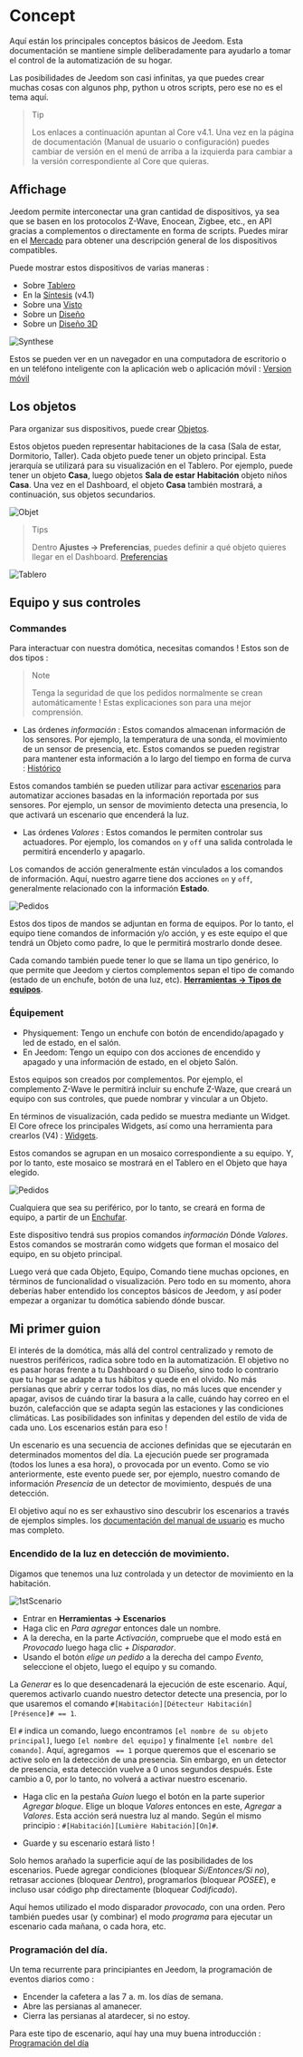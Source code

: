 # Concept

Aquí están los principales conceptos básicos de Jeedom. Esta documentación se mantiene simple deliberadamente para ayudarlo a tomar el control de la automatización de su hogar.

Las posibilidades de Jeedom son casi infinitas, ya que puedes crear muchas cosas con algunos php, python u otros scripts, pero ese no es el tema aquí.

> Tip
>
> Los enlaces a continuación apuntan al Core v4.1. Una vez en la página de documentación (Manual de usuario o configuración) puedes cambiar de versión en el menú de arriba a la izquierda para cambiar a la versión correspondiente al Core que quieras.

## Affichage

Jeedom permite interconectar una gran cantidad de dispositivos, ya sea que se basen en los protocolos Z-Wave, Enocean, Zigbee, etc., en API gracias a complementos o directamente en forma de scripts. Puedes mirar en el [Mercado](https://market.jeedom.com/) para obtener una descripción general de los dispositivos compatibles.

Puede mostrar estos dispositivos de varias maneras :

- Sobre [Tablero](/es_ES/core/4.1/dashboard)
- En la [Síntesis](/es_ES/core/4.1/overview) (v4.1)
- Sobre una [Visto](/es_ES/core/4.1/view)
- Sobre un [Diseño](/es_ES/core/4.1/design)
- Sobre un [Diseño 3D](/es_ES/core/4.1/design3d)

![Synthese](images/concept-synthese.jpg)

Estos se pueden ver en un navegador en una computadora de escritorio o en un teléfono inteligente con la aplicación web o aplicación móvil : [Version móvil](/es_ES/mobile/index)

## Los objetos

Para organizar sus dispositivos, puede crear [Objetos](/es_ES/core/4.1/object).

Estos objetos pueden representar habitaciones de la casa (Sala de estar, Dormitorio, Taller). Cada objeto puede tener un objeto principal. Esta jerarquía se utilizará para su visualización en el Tablero. Por ejemplo, puede tener un objeto **Casa**, luego objetos **Sala de estar** **Habitación** objeto niños **Casa**. Una vez en el Dashboard, el objeto **Casa** también mostrará, a continuación, sus objetos secundarios.

![Objet](images/concept-objet.jpg)

> Tips
>
> Dentro **Ajustes → Preferencias**, puedes definir a qué objeto quieres llegar en el Dashboard. [Preferencias](/es_ES/core/4.1/profils)

![Tablero](images/concept-dashboard.jpg)

## Equipo y sus controles

### Commandes

Para interactuar con nuestra domótica, necesitas comandos ! Estos son de dos tipos :

> Note
>
> Tenga la seguridad de que los pedidos normalmente se crean automáticamente ! Estas explicaciones son para una mejor comprensión.

- Las órdenes *información* :
Estos comandos almacenan información de los sensores. Por ejemplo, la temperatura de una sonda, el movimiento de un sensor de presencia, etc.
Estos comandos se pueden registrar para mantener esta información a lo largo del tiempo en forma de curva : [Histórico](/es_ES/core/4.1/history)

Estos comandos también se pueden utilizar para activar [escenarios](/es_ES/core/4.1/scenario) para automatizar acciones basadas en la información reportada por sus sensores. Por ejemplo, un sensor de movimiento detecta una presencia, lo que activará un escenario que encenderá la luz.

- Las órdenes *Valores* :
Estos comandos le permiten controlar sus actuadores. Por ejemplo, los comandos ``on`` y ``off`` una salida controlada le permitirá encenderlo y apagarlo.

Los comandos de acción generalmente están vinculados a los comandos de información. Aquí, nuestro agarre tiene dos acciones ``on`` y ``off``, generalmente relacionado con la información **Estado**.

![Pedidos](images/concept-commands.jpg)

Estos dos tipos de mandos se adjuntan en forma de equipos. Por lo tanto, el equipo tiene comandos de información y/o acción, y es este equipo el que tendrá un Objeto como padre, lo que le permitirá mostrarlo donde desee.

Cada comando también puede tener lo que se llama un tipo genérico, lo que permite que Jeedom y ciertos complementos sepan el tipo de comando (estado de un enchufe, botón de una luz, etc). [**Herramientas → Tipos de equipos**](/es_ES/core/4.2/types).

### Équipement

- Physiquement: Tengo un enchufe con botón de encendido/apagado y led de estado, en el salón.
- En Jeedom: Tengo un equipo con dos acciones de encendido y apagado y una información de estado, en el objeto Salón.

Estos equipos son creados por complementos. Por ejemplo, el complemento Z-Wave le permitirá incluir su enchufe Z-Waze, que creará un equipo con sus controles, que puede nombrar y vincular a un Objeto.

En términos de visualización, cada pedido se muestra mediante un Widget. El Core ofrece los principales Widgets, así como una herramienta para crearlos (V4) : [Widgets](/es_ES/core/4.1/widgets).

Estos comandos se agrupan en un mosaico correspondiente a su equipo. Y, por lo tanto, este mosaico se mostrará en el Tablero en el Objeto que haya elegido.

![Pedidos](images/concept-equipment.jpg)

Cualquiera que sea su periférico, por lo tanto, se creará en forma de equipo, a partir de un [Enchufar](/es_ES/core/4.1/plugin).

Este dispositivo tendrá sus propios comandos *información* Dónde *Valores*. Estos comandos se mostrarán como widgets que forman el mosaico del equipo, en su objeto principal.

Luego verá que cada Objeto, Equipo, Comando tiene muchas opciones, en términos de funcionalidad o visualización. Pero todo en su momento, ahora deberías haber entendido los conceptos básicos de Jeedom, y así poder empezar a organizar tu domótica sabiendo dónde buscar.

## Mi primer guion

El interés de la domótica, más allá del control centralizado y remoto de nuestros periféricos, radica sobre todo en la automatización. El objetivo no es pasar horas frente a tu Dashboard o su Diseño, sino todo lo contrario que tu hogar se adapte a tus hábitos y quede en el olvido. No más persianas que abrir y cerrar todos los días, no más luces que encender y apagar, avisos de cuándo tirar la basura a la calle, cuándo hay correo en el buzón, calefacción que se adapta según las estaciones y las condiciones climáticas. Las posibilidades son infinitas y dependen del estilo de vida de cada uno. Los escenarios están para eso !

Un escenario es una secuencia de acciones definidas que se ejecutarán en determinados momentos del día. La ejecución puede ser programada (todos los lunes a esa hora), o provocada por un evento. Como se vio anteriormente, este evento puede ser, por ejemplo, nuestro comando de información *Presencia* de un detector de movimiento, después de una detección.

El objetivo aquí no es ser exhaustivo sino descubrir los escenarios a través de ejemplos simples. los [documentación del manual de usuario](/es_ES/core/4.1/scenario) es mucho mas completo.


### Encendido de la luz en detección de movimiento.

Digamos que tenemos una luz controlada y un detector de movimiento en la habitación.

![1stScenario](images/1stScenario.gif)

- Entrar en **Herramientas → Escenarios**
- Haga clic en *Para agregar* entonces dale un nombre.
- A la derecha, en la parte *Activación*, compruebe que el modo está en *Provocado* luego haga clic *+ Disparador*.
- Usando el botón *elige un pedido* a la derecha del campo *Evento*, seleccione el objeto, luego el equipo y su comando.

La *Generar* es lo que desencadenará la ejecución de este escenario. Aquí, queremos activarlo cuando nuestro detector detecte una presencia, por lo que usaremos el comando `#[Habitación][Détecteur Habitación][Présence]# == 1`.

El `#` indica un comando, luego encontramos `[el nombre de su objeto principal]`, luego `[el nombre del equipo]` y finalmente `[el nombre del comando]`. Aquí, agregamos ` == 1` porque queremos que el escenario se active solo en la detección de una presencia. Sin embargo, en un detector de presencia, esta detección vuelve a 0 unos segundos después. Este cambio a 0, por lo tanto, no volverá a activar nuestro escenario.

- Haga clic en la pestaña *Guion* luego el botón en la parte superior *Agregar bloque*. Elige un bloque *Valores* entonces en este, *Agregar* a *Valores*. Esta acción será nuestra luz al mando. Según el mismo principio : `#[Habitación][Lumière Habitación][On]#`.

- Guarde y su escenario estará listo !

Solo hemos arañado la superficie aquí de las posibilidades de los escenarios. Puede agregar condiciones (bloquear *Si/Entonces/Si no*), retrasar acciones (bloquear *Dentro*), programarlos (bloquear *POSEE*), e incluso usar código php directamente (bloquear *Codificado*).

Aquí hemos utilizado el modo disparador *provocado*, con una orden. Pero también puedes usar (y combinar) el modo *programa* para ejecutar un escenario cada mañana, o cada hora, etc.


### Programación del día.

Un tema recurrente para principiantes en Jeedom, la programación de eventos diarios como :

- Encender la cafetera a las 7 a. m. los días de semana.
- Abre las persianas al amanecer.
- Cierra las persianas al atardecer, si no estoy.

Para este tipo de escenario, aquí hay una muy buena introducción : [Programación del día](https://kiboost.github.io/jeedom_docs/jeedomV4Tips/Tutos/ProgDuJour/es_ES/)

